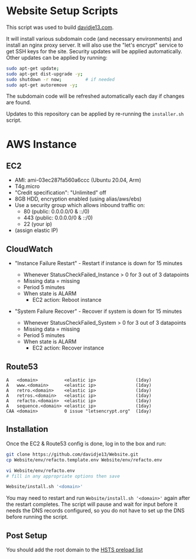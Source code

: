 # Website Setup Scripts

This script was used to build
[davidje13.com](https://www.davidje13.com/).

It will install various subdomain code (and necessary environments)
and install an nginx proxy server. It will also use the "let's encrypt"
service to get SSH keys for the site.
Security updates will be applied automatically. Other updates can be
applied by running:

```sh
sudo apt-get update;
sudo apt-get dist-upgrade -y;
sudo shutdown -r now;         # if needed
sudo apt-get autoremove -y;
```

The subdomain code will be refreshed automatically each day if changes
are found.

Updates to this repository can be applied by re-running the
`installer.sh` script.

# AWS Instance

## EC2

- AMI: ami-03ec287fa560a6ccc (Ubuntu 20.04, Arm)
- T4g.micro
- "Credit specification": "Unlimited" off
- 8GB HDD, encryption enabled (using alias/aws/ebs)
- Use a security group which allows inbound traffic on:
  - 80 (public: 0.0.0.0/0 & ::/0)
  - 443 (public: 0.0.0.0/0 & ::/0)
  - 22 (your ip)
- (assign elastic IP)

## CloudWatch

- "Instance Failure Restart" - Restart if instance is down for 15 minutes
  - Whenever StatusCheckFailed_Instance > 0 for 3 out of 3 datapoints
  - Missing data = missing
  - Period 5 minutes
  - When state is ALARM
    - EC2 action: Reboot instance

- "System Failure Recover" - Recover if system is down for 15 minutes
  - Whenever StatusCheckFailed_System > 0 for 3 out of 3 datapoints
  - Missing data = missing
  - Period 5 minutes
  - When state is ALARM
    - EC2 action: Recover instance

## Route53

```
A   <domain>          <elastic ip>               (1day)
A   www.<domain>      <elastic ip>               (1day)
A   retro.<domain>    <elastic ip>               (1day)
A   retros.<domain>   <elastic ip>               (1day)
A   refacto.<domain>  <elastic ip>               (1day)
A   sequence.<domain> <elastic ip>               (1day)
CAA <domain>          0 issue "letsencrypt.org"  (1day)
```

## Installation

Once the EC2 & Route53 config is done, log in to the box and run:

```sh
git clone https://github.com/davidje13/Website.git
cp Website/env/refacto.template.env Website/env/refacto.env

vi Website/env/refacto.env
# fill in any appropriate options then save

Website/install.sh '<domain>'
```

You may need to restart and run `Website/install.sh '<domain>'` again
after the restart completes. The script will pause and wait for input
before it needs the DNS records configured, so you do not have to set
up the DNS before running the script.

## Post Setup

You should add the root domain to the
[HSTS preload list](https://hstspreload.org)
